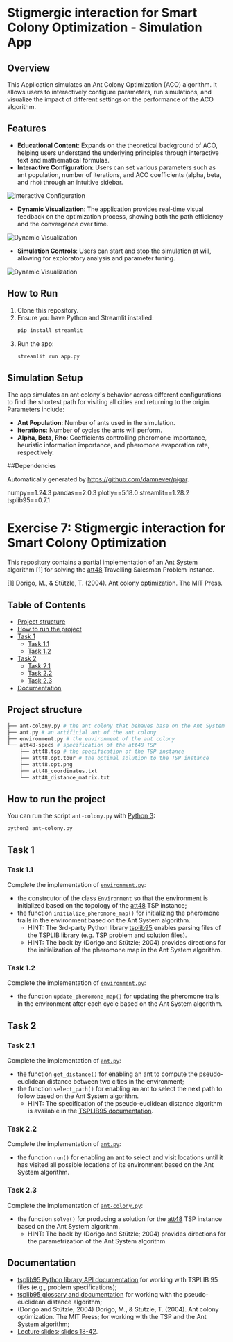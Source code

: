 
# Stigmergic interaction for Smart Colony Optimization - Simulation App

## Overview

This Application simulates an Ant Colony Optimization (ACO) algorithm. 
It allows users to interactively configure parameters, run simulations, and visualize the impact of different settings on the performance of the ACO algorithm.

## Features

- **Educational Content**: Expands on the theoretical background of ACO, helping users understand the underlying principles through interactive text and mathematical formulas.
- **Interactive Configuration**: Users can set various parameters such as ant population, number of iterations, and ACO coefficients (alpha, beta, and rho) through an intuitive sidebar.

![Interactive Configuration](gif_1.gif)

- **Dynamic Visualization**: The application provides real-time visual feedback on the optimization process, showing both the path efficiency and the convergence over time.

![Dynamic Visualization](gif_2.gif)

- **Simulation Controls**: Users can start and stop the simulation at will, allowing for exploratory analysis and parameter tuning.

![Dynamic Visualization](gif_3.gif)

## How to Run

1. Clone this repository.
2. Ensure you have Python and Streamlit installed:
    ```bash
    pip install streamlit
    ```
3. Run the app:
    ```bash
    streamlit run app.py
    ```


## Simulation Setup

The app simulates an ant colony's behavior across different configurations to find the shortest path for visiting all cities and returning to the origin. Parameters include:

- **Ant Population**: Number of ants used in the simulation.
- **Iterations**: Number of cycles the ants will perform.
- **Alpha, Beta, Rho**: Coefficients controlling pheromone importance, heuristic information importance, and pheromone evaporation rate, respectively.

##Dependencies

Automatically generated by https://github.com/damnever/pigar.

numpy==1.24.3
pandas==2.0.3
plotly==5.18.0
streamlit==1.28.2
tsplib95==0.7.1




# Exercise 7: Stigmergic interaction for Smart Colony Optimization

This repository contains a partial implementation of an Ant System algorithm [1] for solving the [att48](http://comopt.ifi.uni-heidelberg.de/software/TSPLIB95/tsp/) Travelling Salesman Problem instance. 

[1] Dorigo, M., & Stützle, T. (2004). Ant colony optimization. The MIT Press.

## Table of Contents
- [Project structure](#project-structure)
- [How to run the project](#how-to-run-the-project)
- [Task 1](#task-1)
  - [Task 1.1](#task-11)
  - [Task 1.2](#task-12)
- [Task 2](#task-2)
  - [Task 2.1](#task-21)
  - [Task 2.2](#task-22)
  - [Task 2.3](#task-23)
- [Documentation](#documentation)

## Project structure
```bash
├── ant-colony.py # the ant colony that behaves base on the Ant System algorithm
├── ant.py # an artificial ant of the ant colony
├── environment.py # the environment of the ant colony
└── att48-specs # specification of the att48 TSP
    ├── att48.tsp # the specification of the TSP instance
    ├── att48.opt.tour # the optimal solution to the TSP instance
    ├── att48.opt.png 
    ├── att48_coordinates.txt 
    └── att48_distance_matrix.txt
```

## How to run the project
You can run the script `ant-colony.py` with [Python 3](https://www.python.org/downloads/): 

```shell
python3 ant-colony.py
```

## Task 1 

### Task 1.1 
Complete the implementation of [`environment.py`](environment.py):
- the constrcutor of the class `Environment` so that the environment is initialized based on the topology of the [att48](http://comopt.ifi.uni-heidelberg.de/software/TSPLIB95/tsp/) TSP instance;
- the function `initialize_pheromone_map()` for initializing the pheromone trails in the environment based on the Ant System algorithm.
  - HINT: The 3rd-party Python library [tsplib95](https://pypi.org/project/tsplib95/) enables parsing files of the TSPLIB library (e.g. TSP problem and solution files).
  - HINT: The book by (Dorigo and Stützle; 2004) provides directions for the initialization of the pheromone map in the Ant System algorithm.
  
### Task 1.2 
Complete the implementation of [`environment.py`](environment.py):
- the function `update_pheromone_map()` for updating the pheromone trails in the environment after each cycle based on the Ant System algorithm.

## Task 2

### Task 2.1
Complete the implementation of [`ant.py`](ant.py):
- the function `get_distance()` for enabling an ant to compute the pseudo-euclidean distance between two cities in the environment;
- the function `select_path()` for enabling an ant to select the next path to follow based on the Ant System algorithm. 
  - HINT: The specification of the pseudo-euclidean distance algorithm is available in the [TSPLIB95 documentation](http://comopt.ifi.uni-heidelberg.de/software/TSPLIB95/tsp95.pdf).
  
### Task 2.2 
Complete the implementation of [`ant.py`](ant.py):
- the function `run()` for enabling an ant to select and visit locations until it has visited all possible locations of its environment based on the Ant System algorithm.

### Task 2.3 
Complete the implementation of [`ant-colony.py`](ant-colony.py):
- the function `solve()` for producing a solution for the [att48](http://comopt.ifi.uni-heidelberg.de/software/TSPLIB95/tsp/) TSP instance based on the Ant System algorithm.
  - HINT: The book by (Dorigo and Stützle; 2004) provides directions for the parametrization of the Ant System algorithm.

## Documentation 
- [tsplib95 Python library API documentation](https://tsplib95.readthedocs.io/en/stable/) for working with TSPLIB 95 files (e.g., problem specifications);
- [tsplib95 glossary and documentation](http://comopt.ifi.uni-heidelberg.de/software/TSPLIB95/tsp95.pdf) for working with the pseudo-euclidean distance algorithm;
- (Dorigo and Stützle; 2004) Dorigo, M., & Stutzle, T. (2004). Ant colony optimization. The MIT Press; for working with the TSP and the Ant System algorithm;
- [Lecture slides; slides 18-42](https://learning.unisg.ch/courses/19882/files/2757800?module_item_id=564752).
